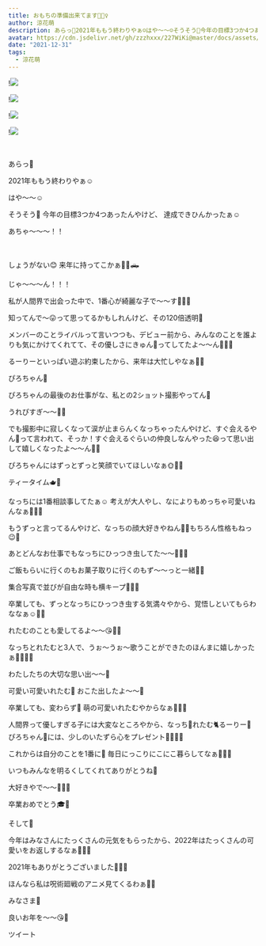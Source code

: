```yaml
---
title: おもちの準備出来てます🧚🏻‍♀️
author: 涼花萌
description: あらっ🌼2021年ももう終わりやぁ☺️はや〜〜☺️そうそう🥕今年の目標3つか4つあったんやけど、達成できひんかったぁ☺️あちゃ〜〜〜！！　しょう...
avatar: https://cdn.jsdelivr.net/gh/zzzhxxx/227WiKi@master/docs/assets/photo/avatar/moe.jpg
date: "2021-12-31"
tags:
  - 涼花萌
---
```


!![](https://cdn.jsdelivr.net/gh/zzzhxxx/227WiKi-image@master/blog-image/moe-2021-12-31_1.jpg)

!![](https://cdn.jsdelivr.net/gh/zzzhxxx/227WiKi-image@master/blog-image/moe-2021-12-31_2.jpg)

!![](https://cdn.jsdelivr.net/gh/zzzhxxx/227WiKi-image@master/blog-image/moe-2021-12-31_3.jpg)

!![](https://cdn.jsdelivr.net/gh/zzzhxxx/227WiKi-image@master/blog-image/moe-2021-12-31_4.jpg)



  ﻿
﻿


あらっ🌼

2021年ももう終わりやぁ☺️



はや〜〜☺️






そうそう🥕
今年の目標3つか4つあったんやけど、
達成できひんかったぁ☺️




あちゃ〜〜〜！！



　



しょうがない😊
来年に持ってこかぁ🚗🚙🛻













じゃ〜〜〜ん！！！





私が人間界で出会った中で、1番心が綺麗な子で〜〜す🧚🏻‍♀️


知ってんで〜😛って思ってるかもしれんけど、その120倍透明🐸


メンバーのことライバルって言いつつも、デビュー前から、みんなのことを誰よりも気にかけてくれてて、その優しさにきゅん💓ってしてたよ〜〜ん🥰💓💓




るーりーといっぱい遊ぶ約束したから、来年は大忙しやなぁ🥰💓





ぴろちゃん🥚






ぴろちゃんの最後のお仕事がな、私との2ショット撮影やってん🌼



うれぴすぎ〜〜🐥🥚




でも撮影中に寂しくなって涙が止まらんくなっちゃったんやけど、すぐ会えるやん🤣って言われて、そっか！すぐ会えるぐらいの仲良しなんやった😆って思い出して嬉しくなったよ〜〜ん🥰💓



ぴろちゃんにはずっとずっと笑顔でいてほしいなぁ🌞💓💓





ティータイム🫖💙






なっちには1番相談事してたぁ☺️
考えが大人やし、なによりもめっちゃ可愛いねんなぁ🥺💓💓

もうずっと言ってるんやけど、なっちの顔大好きやねん🥰💓もちろん性格もねっ😉💓


あとどんなお仕事でもなっちにひっつき虫してた〜〜👭🏼💓



ご飯もらいに行くのもお菓子取りに行くのもず〜〜っと一緒🤣💓



集合写真で並びが自由な時も横キープ📸💓💓


卒業しても、ずっとなっちにひっつき虫する気満々やから、覚悟しといてもらわななぁ☺️💓💓







れたむのことも愛してるよ〜〜😘💓💓





なっちとれたむと3人で、うぉ〜うぉ〜歌うことができたのほんまに嬉しかったぁ🧋🦔🐥💓


わたしたちの大切な思い出〜〜🌼



可愛い可愛いれたむ💜
おこた出したよ〜〜🍊

卒業しても、変わらず💓
萌の可愛いれたむやからなぁ🥰💓💓











人間界って優しすぎる子には大変なところやから、なっち🧋れたむ🐈るーりー🐸ぴろちゃん🥚には、少しのいたずら心をプレゼント🧚🏻‍♀️🎁







これからは自分のことを1番に🌼
毎日にっこりにこにこ暮らしてなぁ🧚🏻‍♀️






いつもみんなを明るくしてくれてありがとうね💓




大好きやで〜〜🥰💓💓




卒業おめでとう🎓🌸











そして🍑


今年はみなさんにたっくさんの元気をもらったから、2022年はたっくさんの可愛いをお返しするなぁ🥰💓💓



2021年もありがとうございました🧚🏻‍♀️








ほんなら私は呪術廻戦のアニメ見てくるわぁ🤞🏻





みなさま🌼

良いお年を〜〜😘💓


ツイート




